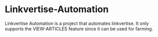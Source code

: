 # Linkvertise-Automation
Linkvertise Automation is a project that automates linkvertise. It only supports the VIEW-ARTICLES feature since it can be used for farming.
